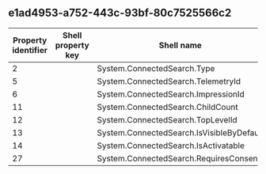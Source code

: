 ## e1ad4953-a752-443c-93bf-80c7525566c2

Property identifier | Shell property key | Shell name | Alias
--- | --- | --- | ---
2 |  | System.ConnectedSearch.Type | 
5 |  | System.ConnectedSearch.TelemetryId | 
6 |  | System.ConnectedSearch.ImpressionId | 
11 |  | System.ConnectedSearch.ChildCount | 
12 |  | System.ConnectedSearch.TopLevelId | 
13 |  | System.ConnectedSearch.IsVisibleByDefault | 
14 |  | System.ConnectedSearch.IsActivatable | 
27 |  | System.ConnectedSearch.RequiresConsent | 

